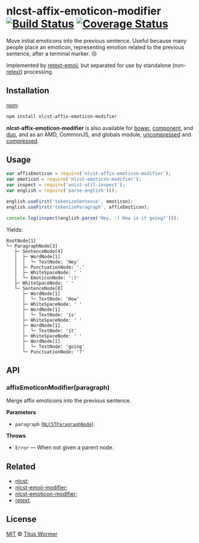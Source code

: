 # nlcst-affix-emoticon-modifier [![Build Status](https://img.shields.io/travis/wooorm/nlcst-affix-emoticon-modifier.svg)](https://travis-ci.org/wooorm/nlcst-affix-emoticon-modifier) [![Coverage Status](https://img.shields.io/codecov/c/github/wooorm/nlcst-affix-emoticon-modifier.svg)](https://codecov.io/github/wooorm/nlcst-affix-emoticon-modifier)

Move initial emoticons into the previous sentence. Useful because many people
place an emoticon, representing emotion related to the previous sentence, after
a terminal marker. :unamused:

Implemented by [retext-emoji](https://github.com/wooorm/retext-emoji), but
separated for use by standalone (non-[retext](https://github.com/wooorm/retext))
processing.

## Installation

[npm](https://docs.npmjs.com/cli/install):

```bash
npm install nlcst-affix-emoticon-modifier
```

**nlcst-affix-emoticon-modifier** is also available for [bower](http://bower.io/#install-packages),
[component](https://github.com/componentjs/component), and
[duo](http://duojs.org/#getting-started), and as an AMD, CommonJS, and globals
module, [uncompressed](nlcst-affix-emoticon-modifier.js) and [compressed](nlcst-affix-emoticon-modifier.min.js).

## Usage

```javascript
var affixEmoticon = require('nlcst-affix-emoticon-modifier');
var emoticon = require('nlcst-emoticon-modifier');
var inspect = require('unist-util-inspect');
var english = require('parse-english')();

english.useFirst('tokenizeSentence', emoticon);
english.useFirst('tokenizeParagraph', affixEmoticon);

console.log(inspect(english.parse('Hey. :) How is it going?')));
```

Yields:

```text
RootNode[1]
└─ ParagraphNode[3]
   ├─ SentenceNode[4]
   │  ├─ WordNode[1]
   │  │  └─ TextNode: 'Hey'
   │  ├─ PunctuationNode: '.'
   │  ├─ WhiteSpaceNode: ' '
   │  └─ EmoticonNode: ':)'
   ├─ WhiteSpaceNode: ' '
   └─ SentenceNode[8]
      ├─ WordNode[1]
      │  └─ TextNode: 'How'
      ├─ WhiteSpaceNode: ' '
      ├─ WordNode[1]
      │  └─ TextNode: 'is'
      ├─ WhiteSpaceNode: ' '
      ├─ WordNode[1]
      │  └─ TextNode: 'it'
      ├─ WhiteSpaceNode: ' '
      ├─ WordNode[1]
      │  └─ TextNode: 'going'
      └─ PunctuationNode: '?'
```

## API

### affixEmoticonModifier(paragraph)

Merge affix emoticons into the previous sentence.

**Parameters**

*   `paragraph` ([`NLCSTParagraphNode`](https://github.com/wooorm/nlcst#paragraphnode)).

**Throws**

*   `Error` — When not given a parent node.

## Related

*   [nlcst](https://github.com/wooorm/nlcst);
*   [nlcst-emoji-modifier](https://github.com/wooorm/nlcst-emoji-modifier);
*   [nlcst-emoticon-modifier](https://github.com/wooorm/nlcst-emoticon-modifier);
*   [retext](https://github.com/wooorm/retext).

## License

[MIT](LICENSE) © [Titus Wormer](http://wooorm.com)
